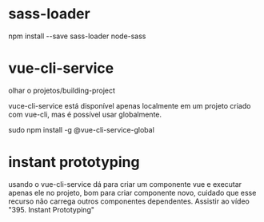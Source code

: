 # sass-loader
npm install --save sass-loader node-sass

# vue-cli-service
olhar o projetos/building-project

vuce-cli-service está disponível apenas localmente
em um projeto criado com vue-cli, mas é possível usar globalmente.

sudo npm install -g @vue-cli-service-global


# instant prototyping
usando o vue-cli-service dá para criar um componente vue
e executar apenas ele no projeto, bom para criar componente novo,
cuidado que esse recurso não carrega outros componentes dependentes.
Assistir ao vídeo "395. Instant Prototyping"